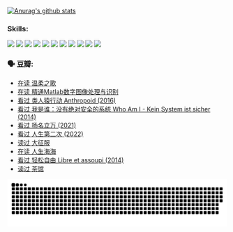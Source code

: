
[![Anurag's github stats](https://github-readme-stats.vercel.app/api?username=w940853815)](https://github.com/anuraghazra/github-readme-stats)

### Skills:

<code><img height="32" src="https://cdn.jsdelivr.net/npm/simple-icons@v5/icons/python.svg"></code>
<code><img height="32" src="https://cdn.jsdelivr.net/npm/simple-icons@v5/icons/javascript.svg"></code>
<code><img height="32" src="https://cdn.jsdelivr.net/npm/simple-icons@v5/icons/django.svg"></code>
<code><img height="32" src="https://cdn.jsdelivr.net/npm/simple-icons@v5/icons/flask.svg"></code>
<code><img height="32" src="https://cdn.jsdelivr.net/npm/simple-icons@v5/icons/vuetify.svg"></code>
<code><img height="32" src="https://cdn.jsdelivr.net/npm/simple-icons@v5/icons/git.svg"></code>
<code><img height="32" src="https://cdn.jsdelivr.net/npm/simple-icons@v5/icons/docker.svg"></code>
<code><img height="32" src="https://cdn.jsdelivr.net/npm/simple-icons@v5/icons/postgresql.svg"></code>
<code><img height="32" src="https://cdn.jsdelivr.net/npm/simple-icons@v5/icons/elasticsearch.svg"></code>
<code><img height="32" src="https://cdn.jsdelivr.net/npm/simple-icons@v5/icons/macos.svg"></code>
<code><img height="32" src="https://cdn.jsdelivr.net/npm/simple-icons@v5/icons/linux.svg"></code>

### 🗣 豆瓣:

<!-- DOUBAN-ACTIVITIES:START -->
- [在读 温柔之歌](https://www.douban.com/people/136069238/status/3926809748/?_i=57793936)
- [在读 精通Matlab数字图像处理与识别](https://www.douban.com/people/136069238/status/3926295355/?_i=57793936)
- [看过 类人猿行动 Anthropoid‎ (2016)](https://www.douban.com/people/136069238/status/3923462011/?_i=57793936)
- [看过 我是谁：没有绝对安全的系统 Who Am I - Kein System ist sicher‎ (2014)](https://www.douban.com/people/136069238/status/3923354208/?_i=57793936)
- [看过 扬名立万‎ (2021)](https://www.douban.com/people/136069238/status/3922879395/?_i=57793936)
- [看过 人生第二次‎ (2022)](https://www.douban.com/people/136069238/status/3920843107/?_i=57793936)
- [读过 大征服](https://www.douban.com/people/136069238/status/3919014869/?_i=57793936)
- [在读 人生海海](https://www.douban.com/people/136069238/status/3918707175/?_i=57793936)
- [看过 轻松自由 Libre et assoupi‎ (2014)](https://www.douban.com/people/136069238/status/3916082199/?_i=57793936)
- [读过 茶馆](https://www.douban.com/people/136069238/status/3913739555/?_i=57793936)
<!-- DOUBAN-ACTIVITIES:END -->


![Snake animation](https://raw.githubusercontent.com/w940853815/w940853815/output/github-contribution-grid-snake.svg)

<!--
**w940853815/w940853815** is a ✨ _special_ ✨ repository because its `README.md` (this file) appears on your GitHub profile.

Here are some ideas to get you started:

- 🔭 I’m currently working on ...
- 🌱 I’m currently learning ...
- 👯 I’m looking to collaborate on ...
- 🤔 I’m looking for help with ...
- 💬 Ask me about ...
- 📫 How to reach me: ...
- 😄 Pronouns: ...
- ⚡ Fun fact: ...
-->
